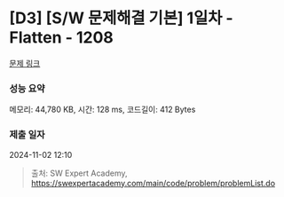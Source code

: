 # [D3] [S/W 문제해결 기본] 1일차 - Flatten - 1208 

[문제 링크](https://swexpertacademy.com/main/code/problem/problemDetail.do?contestProbId=AV139KOaABgCFAYh) 

### 성능 요약

메모리: 44,780 KB, 시간: 128 ms, 코드길이: 412 Bytes

### 제출 일자

2024-11-02 12:10



> 출처: SW Expert Academy, https://swexpertacademy.com/main/code/problem/problemList.do